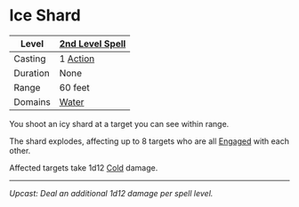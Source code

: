 # Ice Shard

| Level    | [2nd Level Spell](2nd%20Level%20Spells.md)          |
| -------- | --------------------------------------------------- |
| Casting  | 1 [Action](../../../../Game%20Procedures/Core%20Procedures/Action.md) |
| Duration | None                                                |
| Range    | 60 feet                                             |
| Domains  | [Water](../../Spell%20Domains/Water.md)          |

You shoot an icy shard at a target you can see within range.

The shard explodes, affecting up to 8 targets who are all [Engaged](../../../../Game%20Procedures/Conditions/Engaged.md) with each other.

Affected targets take 1d12 [Cold](../../../../Game%20Procedures/Combat/Damage%20Types/Cold.md) damage.

---
*Upcast: Deal an additional 1d12 damage per spell level.*
